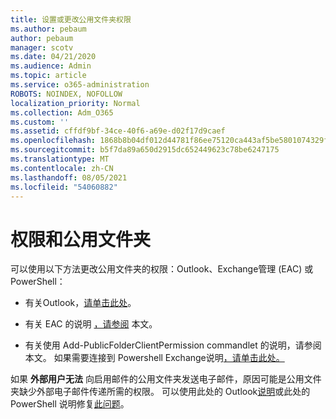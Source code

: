 ```yaml
---
title: 设置或更改公用文件夹权限
ms.author: pebaum
author: pebaum
manager: scotv
ms.date: 04/21/2020
ms.audience: Admin
ms.topic: article
ms.service: o365-administration
ROBOTS: NOINDEX, NOFOLLOW
localization_priority: Normal
ms.collection: Adm_O365
ms.custom: ''
ms.assetid: cffdf9bf-34ce-40f6-a69e-d02f17d9caef
ms.openlocfilehash: 1868b8b04df012d44781f86ee75120ca443af5be5801074329f17c0e40a5acc7
ms.sourcegitcommit: b5f7da89a650d2915dc652449623c78be6247175
ms.translationtype: MT
ms.contentlocale: zh-CN
ms.lasthandoff: 08/05/2021
ms.locfileid: "54060882"
---
```

# <a name="permissions-and-public-folders"></a>权限和公用文件夹

可以使用以下方法更改公用文件夹的权限：Outlook、Exchange管理 (EAC) 或 PowerShell：
  
- 有关Outlook，[请单击此处](https://support.office.com/article/Set-or-change-permissions-for-a-public-folder-b2e0440c-7873-48ec-9ff2-b1a20b723005.aspx)。
    
- 有关 EAC 的说明 [，请参阅](https://technet.microsoft.com/library/jj651147%28v=exchg.150%29.aspx.aspx#Anchor_1) 本文。 
    
- 有关使用 Add-PublicFolderClientPermission commandlet 的说明，请参阅本文。 [](https://technet.microsoft.com/library/bb124743%28v=exchg.160%29.aspx.aspx) 如果需要连接到 Powershell Exchange说明[，请单击此处。](https://technet.microsoft.com/library/jj984289%28v=exchg.160%29.aspx.aspx)
    
如果 **外部用户无法** 向启用邮件的公用文件夹发送电子邮件，原因可能是公用文件夹缺少外部电子邮件传递所需的权限。 可以使用此处的 Outlook[说明](https://technet.microsoft.com/library/aa997560%28v=exchg.150%29.aspx.aspx#Anchor_1)或此处的 PowerShell 说明修复[此问题](https://support.microsoft.com/help/2984402/-5.7.1-smtp-550-5.7.1-resolver.rst.authrequired-nondelivery-report-when-external-users-try-to-send-mail-to-mail-enabled-public-folders-in-office-365.aspx)。
  

